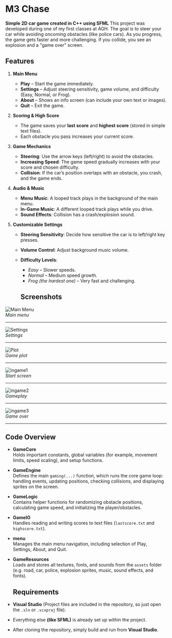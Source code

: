 # M3 Chase

**Simple 2D car game created in C++ using SFML**
This project was developed during one of my first classes at AGH. The goal is to steer your car while avoiding oncoming obstacles (like police cars). As you progress, the game gets faster and more challenging. If you collide, you see an explosion and a "game over" screen.

## Features

1. **Main Menu**  
   - **Play** – Start the game immediately.  
   - **Settings** – Adjust steering sensitivity, game volume, and difficulty (Easy, Normal, or Frog).  
   - **About** – Shows an info screen (can include your own text or images).  
   - **Quit** – Exit the game.

2. **Scoring & High Score**  
   - The game saves your **last score** and **highest score** (stored in simple text files).  
   - Each obstacle you pass increases your current score.  

3. **Game Mechanics**  
   - **Steering**: Use the arrow keys (left/right) to avoid the obstacles.  
   - **Increasing Speed**: The game speed gradually increases with your score and chosen difficulty.  
   - **Collision**: If the car’s position overlaps with an obstacle, you crash, and the game ends.

4. **Audio & Music**  
   - **Menu Music**: A looped track plays in the background of the main menu.  
   - **In-Game Music**: A different looped track plays while you drive.  
   - **Sound Effects**: Collision has a crash/explosion sound.

5. **Customizable Settings**  
   - **Steering Sensitivity**: Decide how sensitive the car is to left/right key presses.  
   - **Volume Control**: Adjust background music volume.  
   - **Difficulty Levels**:  
     - *Easy* – Slower speeds.  
     - *Normal* – Medium speed growth.  
     - *Frog (the hardest one)* – Very fast and challenging.

     ## Screenshots
![Main Menu](media/main_menu.png)  
*Main menu*

---

![Settings](media/options.png)  
*Settings*

---

![Plot](media/plot.png)  
*Game plot*

---

![ingame1](media/play1.png)  
*Start screen*

---

![ingame2](media/play2.png)  
*Gameplay*

---

![ingame3](media/gg.png)  
*Game over*

---

## Code Overview

- **GameCore**  
  Holds important constants, global variables (for example, movement limits, speed scaling), and setup functions.

- **GameEngine**  
  Defines the main `gaming(...)` function, which runs the core game loop: handling events, updating positions, checking collisions, and displaying sprites on the screen.

- **GameLogic**  
  Contains helper functions for randomizing obstacle positions, calculating game speed, and initializing the player/obstacles.

- **GameIO**  
  Handles reading and writing scores to text files (`lastscore.txt` and `highscore.txt`).

- **menu**  
  Manages the main menu navigation, including selection of Play, Settings, About, and Quit.

- **GameResources**  
  Loads and stores all textures, fonts, and sounds from the `assets` folder (e.g. road, car, police, explosion sprites, music, sound effects, and fonts).

  ## Requirements

- **Visual Studio** (Project files are included in the repository, so just open the `.sln` or `.vcxproj` file).
- Everything else **(like SFML)** is already set up within the project.  
- After cloning the repository, simply build and run from **Visual Studio**.